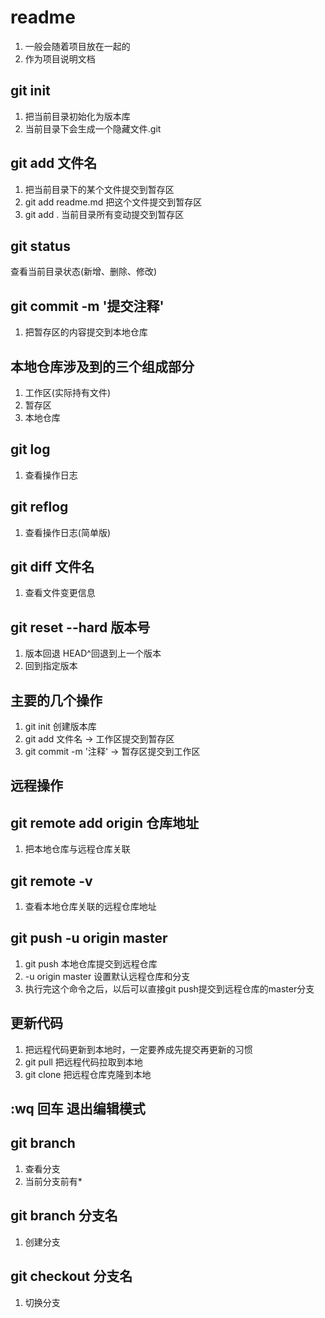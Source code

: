 # readme
  1. 一般会随着项目放在一起的
  2. 作为项目说明文档

## git init
1. 把当前目录初始化为版本库
2. 当前目录下会生成一个隐藏文件.git

## git add 文件名
1. 把当前目录下的某个文件提交到暂存区
2. git add readme.md 把这个文件提交到暂存区
3. git add . 当前目录所有变动提交到暂存区

## git status
查看当前目录状态(新增、删除、修改)

## git commit -m '提交注释'
1. 把暂存区的内容提交到本地仓库

## 本地仓库涉及到的三个组成部分
1. 工作区(实际持有文件)
2. 暂存区
3. 本地仓库

## git log
1. 查看操作日志

## git reflog
1. 查看操作日志(简单版)

## git diff 文件名
1. 查看文件变更信息

## git reset --hard 版本号
1. 版本回退 HEAD^回退到上一个版本
2. 回到指定版本

## 主要的几个操作
1. git init 创建版本库
2. git add 文件名   -> 工作区提交到暂存区
3. git commit -m '注释'  -> 暂存区提交到工作区

## 远程操作

## git remote add origin 仓库地址
1. 把本地仓库与远程仓库关联

## git remote -v
1. 查看本地仓库关联的远程仓库地址

## git push -u origin master
1. git push 本地仓库提交到远程仓库
2. -u origin master 设置默认远程仓库和分支
3. 执行完这个命令之后，以后可以直接git push提交到远程仓库的master分支

## 更新代码
1. 把远程代码更新到本地时，一定要养成先提交再更新的习惯
2. git pull 把远程代码拉取到本地
3. git clone 把远程仓库克隆到本地

## :wq 回车 退出编辑模式

## git branch
1. 查看分支
2. 当前分支前有*

## git branch 分支名
1. 创建分支

## git checkout 分支名
1. 切换分支